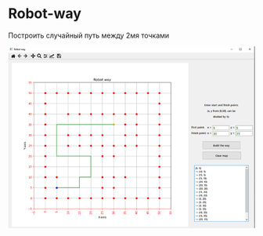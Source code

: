 # Robot-way
Построить случайный путь между 2мя точками

![Image](https://github.com/HtwwtH/Robot-way/blob/master/README/screenshot.png)
